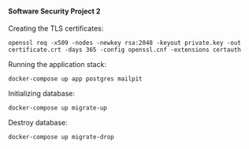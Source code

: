#### Software Security Project 2

Creating the TLS certificates:
```
openssl req -x509 -nodes -newkey rsa:2048 -keyout private.key -out certificate.crt -days 365 -config openssl.cnf -extensions certauth
```

Running the application stack:
```
docker-compose up app postgres mailpit
```

Initializing database:
```
docker-compose up migrate-up
```

Destroy database:
```
docker-compose up migrate-drop
```